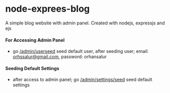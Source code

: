# node-exprees-blog
A simple blog website with admin panel. Created with nodejs, expressjs and ejs

#### For Accessing Admin Panel
- go [/admin/userseed](http://localhost:3000/admin/userseed) seed default user, after seeding user;
  email: orhssalur@gmail.com, password: orhansalur
#### Seeding Default Settings
- after access to admin panel;
  go [/admin/settings/seed](http://localhost:3000/admin/settings/seed) seed default settings
